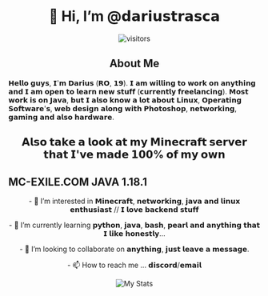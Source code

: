 <h1 align="center"> 👋 Hi, I’m @𝗱𝗮𝗿𝗶𝘂𝘀𝘁𝗿𝗮𝘀𝗰𝗮 </h1> 
<div align="center">
  
  ![visitors](https://visitor-badge.glitch.me/badge?page_id=dariustrasca) 
</div>
 <h2 align="center"> About Me </h2>
    𝗛𝗲𝗹𝗹𝗼 𝗴𝘂𝘆𝘀, 𝗜'𝗺 𝗗𝗮𝗿𝗶𝘂𝘀 (𝗥𝗢, 𝟭𝟵). 𝗜 𝗮𝗺 𝘄𝗶𝗹𝗹𝗶𝗻𝗴 𝘁𝗼 𝘄𝗼𝗿𝗸 𝗼𝗻 𝗮𝗻𝘆𝘁𝗵𝗶𝗻𝗴 𝗮𝗻𝗱 𝗜 𝗮𝗺 𝗼𝗽𝗲𝗻 𝘁𝗼 𝗹𝗲𝗮𝗿𝗻 𝗻𝗲𝘄 𝘀𝘁𝘂𝗳𝗳 (𝗰𝘂𝗿𝗿𝗲𝗻𝘁𝗹𝘆 𝗳𝗿𝗲𝗲𝗹𝗮𝗻𝗰𝗶𝗻𝗴). 
𝗠𝗼𝘀𝘁 𝘄𝗼𝗿𝗸 𝗶𝘀 𝗼𝗻 𝗝𝗮𝘃𝗮, 𝗯𝘂𝘁 𝗜 𝗮𝗹𝘀𝗼 𝗸𝗻𝗼𝘄 𝗮 𝗹𝗼𝘁 𝗮𝗯𝗼𝘂𝘁 𝗟𝗶𝗻𝘂𝘅, 𝗢𝗽𝗲𝗿𝗮𝘁𝗶𝗻𝗴 𝗦𝗼𝗳𝘁𝘄𝗮𝗿𝗲'𝘀, 𝘄𝗲𝗯 𝗱𝗲𝘀𝗶𝗴𝗻 𝗮𝗹𝗼𝗻𝗴 𝘄𝗶𝘁𝗵 𝗣𝗵𝗼𝘁𝗼𝘀𝗵𝗼𝗽, 𝗻𝗲𝘁𝘄𝗼𝗿𝗸𝗶𝗻𝗴, 𝗴𝗮𝗺𝗶𝗻𝗴 𝗮𝗻𝗱 𝗮𝗹𝘀𝗼 𝗵𝗮𝗿𝗱𝘄𝗮𝗿𝗲.
  <h2 align="center"> 𝗔𝗹𝘀𝗼 𝘁𝗮𝗸𝗲 𝗮 𝗹𝗼𝗼𝗸 𝗮𝘁 𝗺𝘆 𝗠𝗶𝗻𝗲𝗰𝗿𝗮𝗳𝘁 𝘀𝗲𝗿𝘃𝗲𝗿 𝘁𝗵𝗮𝘁 𝗜'𝘃𝗲 𝗺𝗮𝗱𝗲 𝟭𝟬𝟬% 𝗼𝗳 𝗺𝘆 𝗼𝘄𝗻 </h2>
  <h2 class="red-text" color=red;>MC-EXILE.COM JAVA 1.18.1</h2>
<!--   <h2 align="center"> Favourite Languages </h3>
<div align="center">
  <a href="https://www.youtube.com/watch?v=dQw4w9WgXcQ">
  <code><img height="35" src="https://raw.githubusercontent.com/github/explore/80688e429a7d4ef2fca1e82350fe8e3517d3494d/topics/nodejs/nodejs.png"></code>
  <code><img height="35" src="https://github.com/abranhe/programming-languages-logos/blob/master/src/cpp/cpp_48x48.png?raw=true"></code>
  <code><img height="35" src="https://github.com/abranhe/programming-languages-logos/blob/master/src/python/python_48x48.png?raw=true"></code>
  <code><img height="35" src="https://raw.githubusercontent.com/github/explore/80688e429a7d4ef2fca1e82350fe8e3517d3494d/topics/mysql/mysql.png"></code>  
  <code><img height="35" src="https://raw.githubusercontent.com/github/explore/80688e429a7d4ef2fca1e82350fe8e3517d3494d/topics/git/git.png"></code>  
  <code><img height="35" src="https://raw.githubusercontent.com/abranhe/programming-languages-logos/30a0ecf99188be99a3c75a00efb5be61eca9c382/src/java/java_48x48.png"></code>
  <code><img height="35" src="https://github.com/abranhe/programming-languages-logos/blob/30a0ecf99188be99a3c75a00efb5be61eca9c382/src/csharp/csharp_32x32.png?raw=true"></code>   <code><img height="35" src="https://github.com/abranhe/programming-languages-logos/blob/30a0ecf99188be99a3c75a00efb5be61eca9c382/src/html/html_48x48.png?raw=true"></code>
  <code><img height="35" src="https://github.com/abranhe/programming-languages-logos/blob/master/src/css/css_48x48.png?raw=true"></code>  
  </a>
</div> -->
 
<!-- <br />  
<h2 align="center"> More About Me 🙂 </h2>
<br /> -->
<div align="center">
  <p>- 👀 I’m interested in 𝗠𝗶𝗻𝗲𝗰𝗿𝗮𝗳𝘁, 𝗻𝗲𝘁𝘄𝗼𝗿𝗸𝗶𝗻𝗴, 𝗷𝗮𝘃𝗮 𝗮𝗻𝗱 𝗹𝗶𝗻𝘂𝘅 𝗲𝗻𝘁𝗵𝘂𝘀𝗶𝗮𝘀𝘁 // 𝗜 𝗹𝗼𝘃𝗲 𝗯𝗮𝗰𝗸𝗲𝗻𝗱 𝘀𝘁𝘂𝗳𝗳
  <p>- 🌱 I’m currently learning 𝗽𝘆𝘁𝗵𝗼𝗻, 𝗷𝗮𝘃𝗮, 𝗯𝗮𝘀𝗵, 𝗽𝗲𝗮𝗿𝗹 𝗮𝗻𝗱 𝗮𝗻𝘆𝘁𝗵𝗶𝗻𝗴 𝘁𝗵𝗮𝘁 𝗜 𝗹𝗶𝗸𝗲 𝗵𝗼𝗻𝗲𝘀𝘁𝗹𝘆...
  <p>- 💞️ I’m looking to collaborate on 𝗮𝗻𝘆𝘁𝗵𝗶𝗻𝗴, 𝗷𝘂𝘀𝘁 𝗹𝗲𝗮𝘃𝗲 𝗮 𝗺𝗲𝘀𝘀𝗮𝗴𝗲.
  <p>- 📫 How to reach me ... 𝗱𝗶𝘀𝗰𝗼𝗿𝗱/𝗲𝗺𝗮𝗶𝗹
  <p> <img src="https://github-readme-stats.vercel.app/api?username=dariustrasca&show_icons=true&theme=gotham" alt="My Stats" />
</div>
